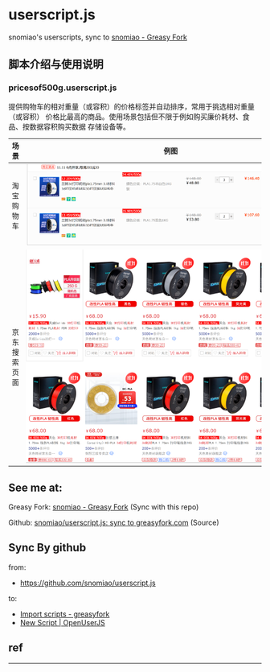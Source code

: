# userscript.js

snomiao's userscripts, sync to
[snomiao - Greasy Fork](https://greasyfork.org/zh-CN/users/31387-snomiao)

## 脚本介绍与使用说明

### pricesof500g.userscript.js

提供购物车的相对重量（或容积）的价格标签并自动排序，常用于挑选相对重量（或容积）
价格比最高的商品。使用场景包括但不限于例如购买廉价耗材、食品、按数据容积购买数据
存储设备等。

| 场景         | 例图                        |
| ------------ | --------------------------- |
| 淘宝购物车   | ![](media/prices-cart.png)  |
| 京东搜索页面 | ![](media/京东搜索页面.png) |

## See me at:

Greasy Fork:
[snomiao - Greasy Fork](https://greasyfork.org/zh-CN/users/31387-snomiao) (Sync
with this repo)

Github:
[snomiao/userscript.js: sync to greasyfork.com](https://github.com/snomiao/userscript.js#readme)
(Source)

## Sync By github

from:

- https://github.com/snomiao/userscript.js

to:

- [Import scripts - greasyfork](https://greasyfork.org/en/import)
- [New Script | OpenUserJS](https://openuserjs.org/user/add/scripts)

## ref

---

<!-- markdown style -->

<style>
    img{
        max-width: 60vw;
        margin: auto;
    }
</style>
